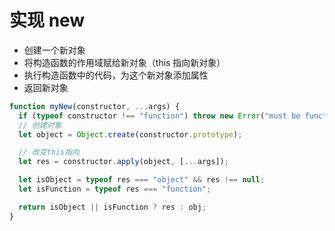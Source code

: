 # 实现 new

- 创建一个新对象
- 将构造函数的作用域赋给新对象（this 指向新对象）
- 执行构造函数中的代码，为这个新对象添加属性
- 返回新对象

```javascript
function myNew(constructor, ...args) {
  if (typeof constructor !== "function") throw new Error("must be function");
  // 创建对象
  let object = Object.create(constructor.prototype);

  // 改变this指向
  let res = constructor.apply(object, [...args]);

  let isObject = typeof res === "object" && res !== null;
  let isFunction = typeof res === "function";

  return isObject || isFunction ? res : obj;
}
```
